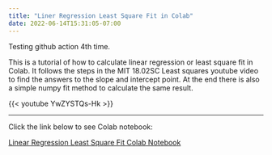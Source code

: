 ```yaml
---
title: "Liner Regression Least Square Fit in Colab"
date: 2022-06-14T15:31:05-07:00
---
```


Testing github action 4th time.

This is a tutorial of how to calculate linear regression or least square fit in Colab. It follows the steps in the MIT 18.02SC Least squares youtube video to find the answers to the slope and intercept point. At the end there is also a simple numpy fit method to calculate the same result.

{{< youtube YwZYSTQs-Hk >}} 

___

Click the link below to see Colab notebook:

[Linear Regression Least Square Fit Colab Notebook](https://colab.research.google.com/drive/1kcP16XSzNTPQjAnqk4CcPlHVFUo3W4zm?usp=sharing)